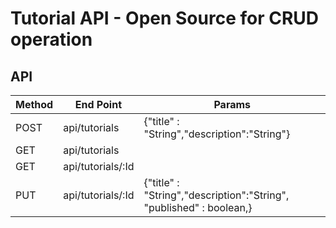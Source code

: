 # Tutorial API - Open Source for CRUD operation

## API 

| Method | End Point | Params | 
| --- | --- | --- |
| POST | api/tutorials | {"title" : "String","description":"String"} |
| GET | api/tutorials |  | 
| GET | api/tutorials/:Id |  |
| PUT | api/tutorials/:Id | {"title" : "String","description":"String", "published" : boolean,} |
